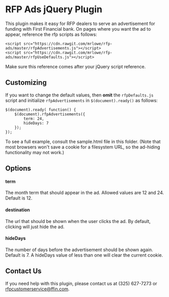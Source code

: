 
RFP Ads jQuery Plugin
======

This plugin makes it easy for RFP dealers to serve an advertisement for
funding with First Financial bank. On pages where you want the ad to appear,
reference the rfp scripts as follows:

    <script src="https://cdn.rawgit.com/mrlowe/rfp-ads/master/rfpAdvertisements.js"></script>
    <script src="https://cdn.rawgit.com/mrlowe/rfp-ads/master/rfpUseDefaults.js"></script>

Make sure this reference comes after your jQuery script reference.

## Customizing

If you want to change the default values, then **omit** the `rfpDefaults.js` script
and initialize `rfpAdvertisements` in `$(document).ready()` as follows:

    $(document).ready( function() {
        $(document).rfpAdvertisements({
            term: 24,
            hideDays: 7
        });
    });

To see a full example, consult the sample.html file in this folder. (Note that
most browsers won't save a cookie for a filesystem URL, so the ad-hiding
functionality may not work.)

## Options

#### term
The month term that should appear in the ad. Allowed values are 12 and 24. Default is 12.

#### destination
The url that should be shown when the user clicks the ad. By default, clicking will just hide the ad.

#### hideDays
The number of days before the advertisement should be shown again. Default is 7.
A hideDays value of less than one will clear the current cookie.

## Contact Us
If you need help with this plugin, please contact us at (325) 627-7273 or rfpcustomerservice@ffin.com.
